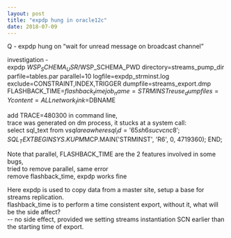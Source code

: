 ```yaml
---
layout: post
title: "expdp hung in oracle12c"
date: 2018-07-09
---
```

Q - expdp hung on “wait for unread message on broadcast channel”  
  
investigation -   
expdp $WSP_SCHEMA_USR/$WSP_SCHEMA_PWD directory=streams_pump_dir parfile=tables.par parallel=10 logfile=expdp_strminst.log exclude=CONSTRAINT,INDEX,TRIGGER dumpfile=streams_export.dmp FLASHBACK_TIME=$flashback_time job_name=STRMINST reuse_dumpfiles=Y content=ALL network_link=$DBNAME  
  
add TRACE=480300 in command line,  
trace was generated on dm process, it stucks at a system call:   
select sql_text from v$sqlarea where sql_id  = '65sh6sucvcnc8';  
SQL_TEXT  
BEGIN    SYS.KUPM$MCP.MAIN('STRMINST', 'R6', 0, 4719360);  END;  

Note that parallel, FLASHBACK_TIME are the 2 features involved in some bugs,   
tried to remove parallel, same error   
remove flashback_time, expdp works fine   
  
Here expdp is used to copy data from a master site, setup a base for streams replication.   
flashback_time is to perform a time consistent export, without it, what will be the side affect?   
-- no side effect, provided we setting streams instantiation SCN earlier than the starting time of export.   

 
